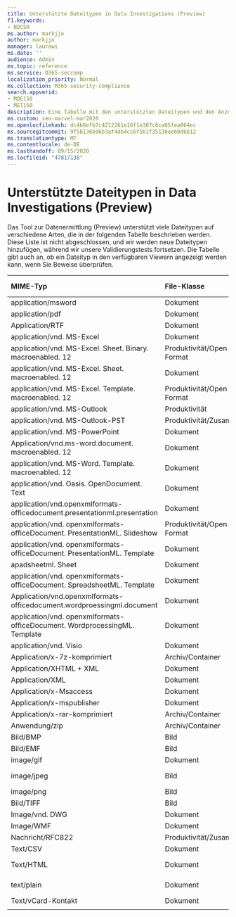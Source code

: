 ```yaml
---
title: Unterstützte Dateitypen in Data Investigations (Preview)
f1.keywords:
- NOCSH
ms.author: markjjo
author: markjjo
manager: laurawi
ms.date: ''
audience: Admin
ms.topic: reference
ms.service: O365-seccomp
localization_priority: Normal
ms.collection: M365-security-compliance
search.appverid:
- MOE150
- MET150
description: Eine Tabelle mit den unterstützten Dateitypen und den Anzeigeprogrammen, in denen Sie für Daten Untersuchungen (Preview) angezeigt werden können.
ms.custom: seo-marvel-mar2020
ms.openlocfilehash: dc4b8efb7c4212261e16f1e307c6ca05fea064ec
ms.sourcegitcommit: 9f5b136b96b3af4db4cc6f5b1f35130ae60d6b12
ms.translationtype: MT
ms.contentlocale: de-DE
ms.lasthandoff: 09/15/2020
ms.locfileid: "47817138"
---
```

# <a name="supported-file-types-in-data-investigations-preview"></a>Unterstützte Dateitypen in Data Investigations (Preview)

Das Tool zur Datenermittlung (Preview) unterstützt viele Dateitypen auf verschiedene Arten, die in der folgenden Tabelle beschrieben werden. Diese Liste ist nicht abgeschlossen, und wir werden neue Dateitypen hinzufügen, während wir unsere Validierungstests fortsetzen. Die Tabelle gibt auch an, ob ein Dateityp in den verfügbaren Viewern angezeigt werden kann, wenn Sie Beweise überprüfen.

| MIME-Typ | File-Klasse | Nativer Viewer | Text Anzeige | Annotations-Viewer | Container Extraktion | Erweiterungen |
|:------|:------|:------|:------|:------|:------|:------|
|application/msword | Dokument | Ja | Ja | Ja | Nein | . doc;. dat |
|application/pdf | Dokument | Ja | Ja | Ja | Nein | .PDF |
|Application/RTF | Dokument | Ja | Ja | Ja | Nein | RTF; doc |
|application/vnd. MS-Excel | Dokument | Ja | Ja | Ja | Nein | xls; DAT |
|application/vnd. MS-Excel. Sheet. Binary. macroenabled. 12 | Produktivität/Open Document Format | Ja | Ja | Nein | Nein | . xlsb |
|application/vnd. MS-Excel. Sheet. macroenabled. 12 | Dokument | Ja | Ja | Ja | Nein | . xlsm |
|application/vnd. MS-Excel. Template. macroenabled. 12 | Produktivität/Open Document Format | Nein | Ja | Nein | Nein | . xltm |
|application/vnd. MS-Outlook | Produktivität | Nein | Nein | Nein | Nein | . msg |
|application/vnd. MS-Outlook-PST | Produktivität/Zusammenarbeit | Nein | Nein | Nein | Ja | PST-Datei |
|application/vnd. MS-PowerPoint | Dokument | Ja | Ja | Ja | Nein | ppt;. PPS;. Pot |
|Application/vnd.ms-word.document. macroenabled. 12 | Dokument | Ja | Ja | Ja | Nein | DOCM |
|application/vnd. MS-Word. Template. macroenabled. 12 | Dokument | Ja | Ja | Ja | Nein | . dotm |
|application/vnd. Oasis. OpenDocument. Text | Dokument | Ja | Ja | Ja | Nein | ODT  |
|application/vnd.openxmlformats-officedocument.presentationml.presentation | Dokument | Ja | Ja | Ja | Nein | PPTX |
|application/vnd. openxmlformats-officeDocument. PresentationML. Slideshow | Produktivität/Open Document Format | Ja | Ja | Ja | Nein | . ppsx |
|application/vnd. openxmlformats-officeDocument. PresentationML. Template | Dokument | Ja | Ja | Ja | Nein | . POTX |
| apadsheetml. Sheet | Dokument | Ja | Ja | Ja | Nein | xlsx |
|application/vnd. openxmlformats-officeDocument. SpreadsheetML. Template | Dokument | Ja | Ja | Ja | Nein | . xltx |
|Application/vnd.openxmlformats-officedocument.wordproessingml.document | Dokument | Ja | Ja | Ja | Nein | DOCX |
|application/vnd. openxmlformats-officeDocument. WordprocessingML. Template | Dokument | Ja | Ja | Ja | Nein | . dotx |
|application/vnd. Visio | Dokument | Ja | Ja | Ja | Nein | VSD |
|Application/x-7z-komprimiert | Archiv/Container | Nein | Nein | Nein | Ja | .7z |
|Application/XHTML + XML | Dokument | Ja | Ja | Ja | Nein | . XHTML |
|Application/XML | Dokument | Ja | Ja | Ja | Nein | . XML |
|Application/x-Msaccess | Dokument | Ja | Ja | Ja | Nein | MDB |
|Application/x-mspublisher | Dokument | Ja | Ja | Ja | Nein | . pub |
|Application/x-rar-komprimiert | Archiv/Container | Nein | Nein | Nein | Ja | . rar |
| Anwendung/zip | Archiv/Container | Nein | Nein | Nein | Ja | .ZIP |
|Bild/BMP | Bild | Ja | Ja | Ja | Nein | BMP |
|Bild/EMF | Bild | Ja | Ja | Ja | Nein | . EMF |
|image/gif | Dokument | Ja | Ja | Ja | Nein | .gif |
|image/jpeg | Bild | Ja | Ja | Ja | Nein | JPG; JPEG;. dat;. jpgT |
|image/png | Bild | Ja | Ja | Ja | Nein | .png |
|Bild/TIFF | Bild | Ja | Ja | Ja | Nein | TIF |
|Image/vnd. DWG | Dokument | Ja | Ja | Ja | Nein | . dwg;. DXF; |
|Image/WMF | Dokument | Ja | Ja | Ja | Nein | . WMF |
| Nachricht/RFC822 | Produktivität/Zusammenarbeit | Nein | Nein | Nein | Nein | .EML |
|Text/CSV | Dokument | Ja | Ja | Ja | Nein | . CSV |
|Text/HTML | Dokument | Ja | Ja | Ja | Nein | . html;. shtml;. htm |
|text/plain | Dokument | Ja | Ja | Ja | Nein | txt; CSS;. con;. pl;. CSV;. dat |
|Text/vCard-Kontakt | Dokument | Ja | Ja | Ja | Nein | . vcf |
||||||||
